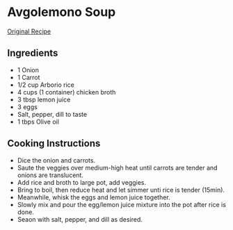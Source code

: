 # Avgolemono Soup

[Original Recipe](https://www.jocooks.com/recipes/lemon-rice-and-chicken-soup/)

## Ingredients

* 1 Onion
* 1 Carrot
* 1/2 cup Arborio rice
* 4 cups (1 container) chicken broth
* 3 tbsp lemon juice
* 3 eggs
* Salt, pepper, dill to taste
* 1 tbps Olive oil

## Cooking Instructions

* Dice the onion and carrots.
* Saute the veggies over medium-high heat until carrots are tender and onions are translucent.
* Add rice and broth to large pot, add veggies.
* Bring to boil, then reduce heat and let simmer unti rice is tender (15min).
* Meanwhile, whisk the eggs and lemon juice together.
* Slowly mix and pour the egg/lemon juice mixture into the pot after rice is done.
* Seaon with salt, pepper, and dill as desired.

